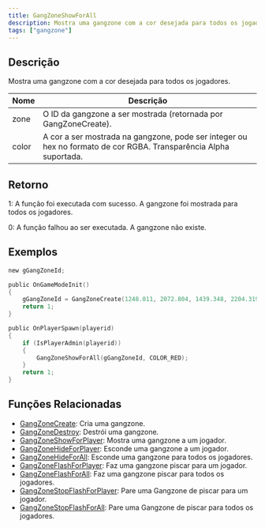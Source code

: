 ```yaml
---
title: GangZoneShowForAll
description: Mostra uma gangzone com a cor desejada para todos os jogadores.
tags: ["gangzone"]
---
```


## Descrição

Mostra uma gangzone com a cor desejada para todos os jogadores.

| Nome  | Descrição                                                                                                        |
| ----- | ---------------------------------------------------------------------------------------------------------------- |
| zone  | O ID da gangzone a ser mostrada (retornada por GangZoneCreate).                                                  |
| color | A cor a ser mostrada na gangzone, pode ser integer ou hex no formato de cor RGBA. Transparência Alpha suportada. |

## Retorno

1: A função foi executada com sucesso. A gangzone foi mostrada para todos os jogadores.

0: A função falhou ao ser executada. A gangzone não existe.

## Exemplos

```c
new gGangZoneId;

public OnGameModeInit()
{
    gGangZoneId = GangZoneCreate(1248.011, 2072.804, 1439.348, 2204.319);
    return 1;
}

public OnPlayerSpawn(playerid)
{
    if (IsPlayerAdmin(playerid))
    {
        GangZoneShowForAll(gGangZoneId, COLOR_RED);
    }
    return 1;
}
```

## Funções Relacionadas

- [GangZoneCreate](GangZoneCreate): Cria uma gangzone.
- [GangZoneDestroy](GangZoneDestroy): Destrói uma gangzone.
- [GangZoneShowForPlayer](GangZoneShowForPlayer): Mostra uma gangzone a um jogador.
- [GangZoneHideForPlayer](GangZoneHideForPlayer): Esconde uma gangzone a um jogador.
- [GangZoneHideForAll](GangZoneHideForAll): Esconde uma gangzone para todos os jogadores.
- [GangZoneFlashForPlayer](GangZoneFlashForPlayer): Faz uma gangzone piscar para um jogador.
- [GangZoneFlashForAll](GangZoneFlashForAll): Faz uma gangzone piscar para todos os jogadores.
- [GangZoneStopFlashForPlayer](GangZoneStopFlashForPlayer): Pare uma Gangzone de piscar para um jogador.
- [GangZoneStopFlashForAll](GangZoneStopFlashForAll): Pare uma Gangzone de piscar para todos os jogadores.
